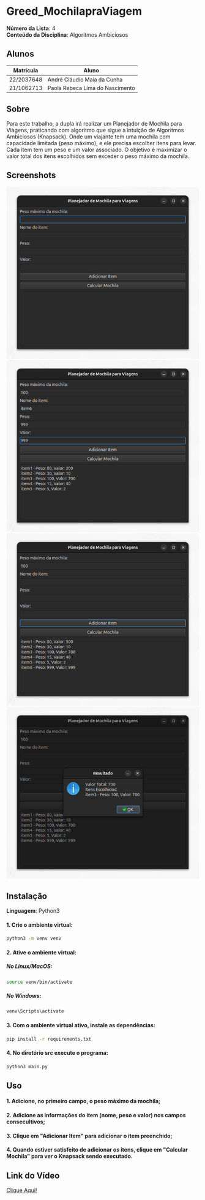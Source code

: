# Greed_MochilapraViagem

**Número da Lista**: 4<br>
**Conteúdo da Disciplina**: Algoritmos Ambiciosos<br>

## Alunos
|Matrícula | Aluno |
| -- | -- |
| 22/2037648   |  André Cláudio Maia da Cunha |
| 21/1062713 |  Paola Rebeca Lima do Nascimento  |




## Sobre 
Para este trabalho, a dupla irá realizar um Planejador de Mochila para Viagens, praticando com algoritmo que sigue a intuição de Algoritmos Ambiciosos (Knapsack).
Onde um viajante tem uma mochila com capacidade limitada (peso máximo), e ele precisa escolher itens para levar. Cada item tem um peso e um valor associado. 
O objetivo é maximizar o valor total dos itens escolhidos sem exceder o peso máximo da mochila.




## Screenshots
![imagem2](assets/print1.png)
![imagem2](assets/print2.png)
![imagem2](assets/print3.png)
![imagem4](assets/print4.png)




## Instalação 

**Linguagem**: Python3<br>

#### 1. Crie o ambiente virtual:
```bash
python3 -m venv venv
```

#### 2. Ative o ambiente virtual:
##### No Linux/MacOS:
```bash
source venv/bin/activate
```
##### No Windows:
```bash
venv\Scripts\activate
```
#### 3. Com o ambiente virtual ativo, instale as dependências:
```bash
pip install -r requirements.txt
```

#### 4. No diretório src execute o programa:
```bash
python3 main.py
```

## Uso 

#### 1. Adicione, no primeiro campo, o peso máximo da mochila;
#### 2. Adicione as informações do item (nome, peso e valor) nos campos consecultivos;
#### 3. Clique em "Adicionar Item" para adicionar o item preenchido;
#### 4. Quando estiver satisfeito de adicionar os itens, clique em "Calcular Mochila" para ver o Knapsack sendo executado.




## Link do Vídeo

[Clique Aqui!](link)
